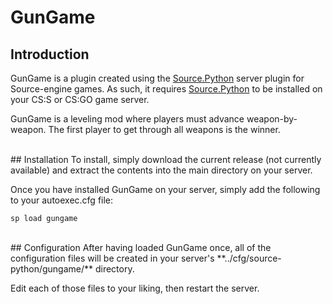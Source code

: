 # GunGame

## Introduction
GunGame is a plugin created using the [Source.Python](https://github.com/Source-Python-Dev-Team/Source.Python) server plugin for Source-engine games.  As such, it requires [Source.Python](https://github.com/Source-Python-Dev-Team/Source.Python) to be installed on your CS:S or CS:GO game server.

GunGame is a leveling mod where players must advance weapon-by-weapon.  The first player to get through all weapons is the winner.

<br>
## Installation
To install, simply download the current release (not currently available) and extract the contents into the main directory on your server.

Once you have installed GunGame on your server, simply add the following to your autoexec.cfg file:
```
sp load gungame
```

<br>
## Configuration
After having loaded GunGame once, all of the configuration files will be created in your server's **../cfg/source-python/gungame/** directory.

Edit each of those files to your liking, then restart the server.
